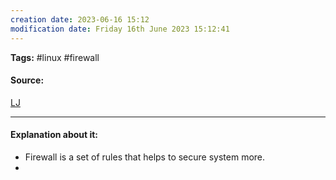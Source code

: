 ```yaml
---
creation date: 2023-06-16 15:12
modification date: Friday 16th June 2023 15:12:41
---
```


**Tags:** #linux #firewall

#### Source:
[LJ](https://www.youtube.com/watch?v=R5RgvzdXhIc)

--------------------------------------

#### Explanation about it:

* Firewall is a set of rules that helps to secure system more.
* 